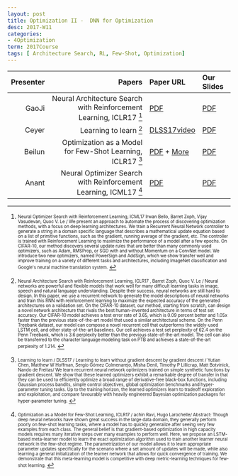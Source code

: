 ```yaml
---
layout: post
title: Optimization II -  DNN for Optimization
desc: 2017-W11
categories:
- 4Optimization
term: 2017Course
tags: [ Architecture Search, RL, Few-Shot, Optimization]
---
```




| Presenter | Papers | Paper URL| Our Slides |
| -----: | ---------------------------: | :----- | :----- |
| GaoJi | Neural Architecture Search with Reinforcement Learning, ICLR17 [^1] | [PDF](https://openreview.net/pdf?id=r1Ue8Hcxg) | [PDF]({{site.baseurl}}/talks/20171102-Ji.pdf) |
| Ceyer | Learning to learn [^2] | [DLSS17video](http://videolectures.net/deeplearning2017_de_freitas_learning_to_learn/) | [PDF]({{site.baseurl}}/talks/20171102-Ceyer.pdf) |
| Beilun |   Optimization as a Model for Few-Shot Learning, ICLR17 [^3] | [PDF](https://openreview.net/pdf?id=rJY0-Kcll) + [More](https://github.com/songrotek/Meta-Learning-Papers)| [PDF]({{site.baseurl}}/talks/20171102-beilun.pdf) |
| Anant |  Neural Optimizer Search with Reinforcement Learning, ICML17 [^4] |[PDF](http://proceedings.mlr.press/v70/bello17a/bello17a.pdf) | [PDF]({{site.baseurl}}/talks/20171109-Anant.pdf) |

[^1]: <sub><sup>  Neural Optimizer Search with Reinforcement Learning, ICML17 Irwan Bello, Barret Zoph, Vijay Vasudevan, Quoc V. Le / We present an approach to automate the process of discovering optimization methods, with a focus on deep learning architectures. We train a Recurrent Neural Network controller to generate a string in a domain specific language that describes a mathematical update equation based on a list of primitive functions, such as the gradient, running average of the gradient, etc. The controller is trained with Reinforcement Learning to maximize the performance of a model after a few epochs. On CIFAR-10, our method discovers several update rules that are better than many commonly used optimizers, such as Adam, RMSProp, or SGD with and without Momentum on a ConvNet model. We introduce two new optimizers, named PowerSign and AddSign, which we show transfer well and improve training on a variety of different tasks and architectures, including ImageNet classification and Google's neural machine translation system. </sup></sub>



[^2]: <sub><sup>  Neural Architecture Search with Reinforcement Learning, ICLR17 , Barret Zoph, Quoc V. Le / Neural networks are powerful and flexible models that work well for many difficult learning tasks in image, speech and natural language understanding. Despite their success, neural networks are still hard to design. In this paper, we use a recurrent network to generate the model descriptions of neural networks and train this RNN with reinforcement learning to maximize the expected accuracy of the generated architectures on a validation set. On the CIFAR-10 dataset, our method, starting from scratch, can design a novel network architecture that rivals the best human-invented architecture in terms of test set accuracy. Our CIFAR-10 model achieves a test error rate of 3.65, which is 0.09 percent better and 1.05x faster than the previous state-of-the-art model that used a similar architectural scheme. On the Penn Treebank dataset, our model can compose a novel recurrent cell that outperforms the widely-used LSTM cell, and other state-of-the-art baselines. Our cell achieves a test set perplexity of 62.4 on the Penn Treebank, which is 3.6 perplexity better than the previous state-of-the-art model. The cell can also be transferred to the character language modeling task on PTB and achieves a state-of-the-art perplexity of 1.214. </sup></sub>



[^3]: <sub><sup> Learning to learn / DLSS17 / Learning to learn without gradient descent by gradient descent / Yutian Chen, Matthew W Hoffman, Sergio Gómez Colmenarejo, Misha Denil, Timothy P Lillicrap, Matt Botvinick, Nando de Freitas/ We learn recurrent neural network optimizers trained on simple synthetic functions by gradient descent. We show that these learned optimizers exhibit a remarkable degree of transfer in that they can be used to efficiently optimize a broad range of derivative-free black-box functions, including Gaussian process bandits, simple control objectives, global optimization benchmarks and hyper-parameter tuning tasks. Up to the training horizon, the learned optimizers learn to tradeoff exploration and exploitation, and compare favourably with heavily engineered Bayesian optimization packages for hyper-parameter tuning. </sup></sub>



[^4]: <sub><sup> Optimization as a Model for Few-Shot Learning, ICLR17 / achin Ravi, Hugo Larochelle/ Abstract: Though deep neural networks have shown great success in the large data domain, they generally perform poorly on few-shot learning tasks, where a model has to quickly generalize after seeing very few examples from each class. The general belief is that gradient-based optimization in high capacity models requires many iterative steps over many examples to perform well. Here, we propose an LSTM-based meta-learner model to learn the exact optimization algorithm used to train another learner neural network in the few-shot regime. The parametrization of our model allows it to learn appropriate parameter updates specifically for the scenario where a set amount of updates will be made, while also learning a general initialization of the learner network that allows for quick convergence of training. We demonstrate that this meta-learning model is competitive with deep metric-learning techniques for few-shot learning. </sup></sub>